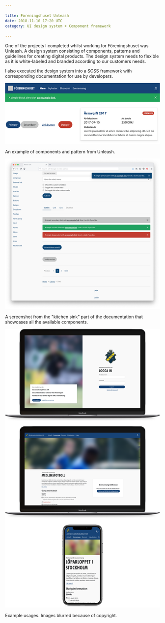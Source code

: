 ```yaml
---

title: Föreningshuset Unleash
date: 2018-11-10 17:20 UTC
category: UI design system + Component framework

---
```


One of the projects I completed whilst working for Föreningshuset was Unleash. A design system consisting of components, patterns and guidelines for creating digital products. The design system needs to flexible as it is white-labeled and branded according to our customers needs.

I also executed the design system into a SCSS framework with corresponding documentation for use by developers.

<img src="/images/unleash/components-example.png">

An example of components and pattern from Unleash.

<img src="/images/unleash/documentation-screenshot.png">

A screenshot from the "kitchen sink" part of the documentation that showcases all the available components.

<img src="/images/unleash/devices.png">

Example usages. Images blurred because of copyright.